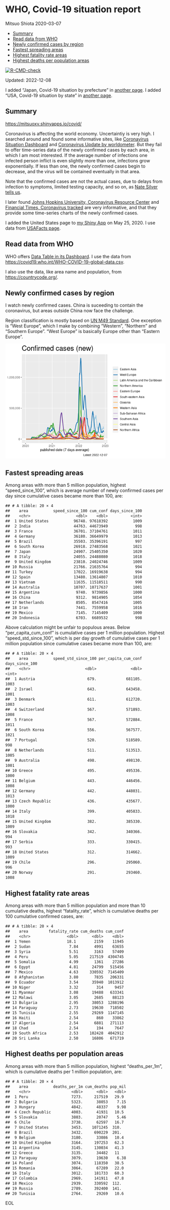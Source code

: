 WHO, Covid-19 situation report
================
Mitsuo Shiota
2020-03-07

- <a href="#summary" id="toc-summary">Summary</a>
- <a href="#read-data-from-who" id="toc-read-data-from-who">Read data from
  WHO</a>
- <a href="#newly-confirmed-cases-by-region"
  id="toc-newly-confirmed-cases-by-region">Newly confirmed cases by
  region</a>
- <a href="#fastest-spreading-areas"
  id="toc-fastest-spreading-areas">Fastest spreading areas</a>
- <a href="#highest-fatality-rate-areas"
  id="toc-highest-fatality-rate-areas">Highest fatality rate areas</a>
- <a href="#highest-deaths-per-population-areas"
  id="toc-highest-deaths-per-population-areas">Highest deaths per
  population areas</a>

<!-- badges: start -->

[![R-CMD-check](https://github.com/mitsuoxv/covid/actions/workflows/R-CMD-check.yaml/badge.svg)](https://github.com/mitsuoxv/covid/actions/workflows/R-CMD-check.yaml)
<!-- badges: end -->

Updated: 2022-12-08

I added “Japan, Covid-19 situation by prefecture” in [another
page](Japan.md). I added “USA, Covid-19 situation by state” in [another
page](USA.md).

## Summary

<https://mitsuoxv.shinyapps.io/covid/>

Coronavirus is affecting the world economy. Uncertaintiy is very high. I
searched around and found some informative sites, like [Coronavirus
Situation
Dashboard](https://who.maps.arcgis.com/apps/opsdashboard/index.html#/c88e37cfc43b4ed3baf977d77e4a0667)
and [Coronavirus Update by
worldometer](https://www.worldometers.info/coronavirus/). But they fail
to offer time-series data of the newly confirmed cases by each area, in
which I am most interested. If the average number of infections one
infected person inflict is even slightly more than one, infections grow
exponentially. If less than one, the newly confirmed cases begin to
decrease, and the virus will be contained eventually in that area.

Note that the confirmed cases are not the actual cases, due to delays
from infection to symptoms, limited testing capacity, and so on, as
[Nate Silver tells
us](https://fivethirtyeight.com/features/coronavirus-case-counts-are-meaningless/).

I later found [Johns Hopkins University, Coronavirus Resource
Center](https://coronavirus.jhu.edu/) and [Financial Times, Coronavirus
tracked](https://www.ft.com/content/a26fbf7e-48f8-11ea-aeb3-955839e06441)
are very informative, and that they provide some time-series charts of
the newly confirmed cases.

I added the United States page to [my Shiny
App](https://mitsuoxv.shinyapps.io/covid/) on May 25, 2020. I use data
from [USAFacts
page](https://usafacts.org/visualizations/coronavirus-covid-19-spread-map/).

## Read data from WHO

WHO offers [Data Table in its Dashboard](https://covid19.who.int/table).
I use the data from
<https://covid19.who.int/WHO-COVID-19-global-data.csv>.

I also use the data, like area name and population, from
<https://countrycode.org/>.

## Newly confirmed cases by region

I watch newly confirmed cases. China is suceeding to contain the
coronavirus, but areas outside China now face the challenge.

Region classification is mostly based on [UN M49
Standard](https://unstats.un.org/unsd/methodology/m49/). One exception
is “West Europe”, which I make by combining “Western”, “Northern” and
“Southern Europe”. “West Europe” is basically Europe other than “Eastern
Europe”.

![](README_files/figure-gfm/chart-1.png)<!-- -->

## Fastest spreading areas

Among areas with more than 5 million population, highest
“speed_since_100”, which is average number of newly confirmed cases per
day since cumulative cases became more than 100, are:

    ## # A tibble: 20 × 4
    ##    area           speed_since_100 cum_conf days_since_100
    ##    <chr>                    <dbl>    <dbl>          <int>
    ##  1 United States           96748. 97618392           1009
    ##  2 India                   44763. 44673949            998
    ##  3 France                  36701. 37104761           1011
    ##  4 Germany                 36180. 36649979           1013
    ##  5 Brazil                  35503. 35396191            997
    ##  6 South Korea             26918. 27483568           1021
    ##  7 Japan                   24907. 25405350           1020
    ##  8 Italy                   24055. 24488080           1018
    ##  9 United Kingdom          23810. 24024746           1009
    ## 10 Russia                  21766. 21635764            994
    ## 11 Turkey                  17022. 16919638            994
    ## 12 Spain                   13480. 13614807           1010
    ## 13 Vietnam                 11635. 11518511            990
    ## 14 Australia               10707. 10717637           1001
    ## 15 Argentina                9740.  9739856           1000
    ## 16 China                    9312.  9814905           1054
    ## 17 Netherlands              8505.  8547416           1005
    ## 18 Iran                     7441.  7559958           1016
    ## 19 Mexico                   7145.  7145409           1000
    ## 20 Indonesia                6703.  6689532            998

Above calculation might be unfair to populous areas. Below
“per_capita_cum_conf” is cumulative cases per 1 million population.
Highest “speed_std_since_100”, which is per day growth of cumulative
cases per 1 million population since cumulative cases became more than
100, are:

    ## # A tibble: 20 × 4
    ##    area           speed_std_since_100 per_capita_cum_conf days_since_100
    ##    <chr>                        <dbl>               <dbl>          <int>
    ##  1 Austria                       679.             681105.           1003
    ##  2 Israel                        643.             643458.           1001
    ##  3 Denmark                       611.             612720.           1003
    ##  4 Switzerland                   567.             571893.           1008
    ##  5 France                        567.             572884.           1011
    ##  6 South Korea                   556.             567577.           1021
    ##  7 Portugal                      520.             518589.            998
    ##  8 Netherlands                   511.             513513.           1005
    ##  9 Australia                     498.             498130.           1001
    ## 10 Greece                        495.             495336.           1000
    ## 11 Belgium                       443.             446456.           1008
    ## 12 Germany                       442.             448031.           1013
    ## 13 Czech Republic                436.             435677.           1000
    ## 14 Italy                         399.             405833.           1018
    ## 15 United Kingdom                382.             385330.           1009
    ## 16 Slovakia                      342.             340366.            994
    ## 17 Serbia                        333.             330415.            993
    ## 18 United States                 312.             314662.           1009
    ## 19 Chile                         296.             295060.            996
    ## 20 Norway                        291.             293460.           1008

## Highest fatality rate areas

Among areas with more than 5 million population and more than 10
cumulative deaths, highest “fatality_rate”, which is cumulative deaths
per 100 cumulative confirmed cases, are:

    ## # A tibble: 20 × 4
    ##    area         fatality_rate cum_deaths cum_conf
    ##    <chr>                <dbl>      <dbl>    <dbl>
    ##  1 Yemen                18.1        2159    11945
    ##  2 Sudan                 7.84       4991    63655
    ##  3 Syria                 5.51       3163    57409
    ##  4 Peru                  5.05     217519  4304745
    ##  5 Somalia               4.99       1361    27286
    ##  6 Egypt                 4.81      24799   515456
    ##  7 Mexico                4.63     330592  7145409
    ##  8 Afghanistan           3.80       7835   206331
    ##  9 Ecuador               3.54      35940  1013912
    ## 10 Niger                 3.32        314     9457
    ## 11 Myanmar               3.08      19488   633341
    ## 12 Malawi                3.05       2685    88123
    ## 13 Bulgaria              2.95      38053  1288196
    ## 14 Paraguay              2.73      19630   718502
    ## 15 Tunisia               2.55      29269  1147145
    ## 16 Haiti                 2.54        860    33862
    ## 17 Algeria               2.54       6881   271113
    ## 18 Chad                  2.54        194     7647
    ## 19 South Africa          2.53     102428  4042912
    ## 20 Sri Lanka             2.50      16806   671719

## Highest deaths per population areas

Among areas with more than 5 million population, highest
“deaths_per_1m”, which is cumulative deaths per 1 million population,
are:

    ## # A tibble: 20 × 4
    ##    area           deaths_per_1m cum_deaths pop_mil
    ##    <chr>                  <dbl>      <dbl>   <dbl>
    ##  1 Peru                   7273.     217519   29.9 
    ##  2 Bulgaria               5323.      38053    7.15
    ##  3 Hungary                4842.      48337    9.98
    ##  4 Czech Republic         4003.      41931   10.5 
    ##  5 Slovakia               3803.      20747    5.46
    ##  6 Chile                  3738.      62597   16.7 
    ##  7 United States          3453.    1071245  310.  
    ##  8 Brazil                 3432.     690229  201.  
    ##  9 Belgium                3180.      33086   10.4 
    ## 10 United Kingdom         3164.     197253   62.3 
    ## 11 Argentina              3145.     130034   41.3 
    ## 12 Greece                 3135.      34482   11   
    ## 13 Paraguay               3079.      19630    6.38
    ## 14 Poland                 3074.     118350   38.5 
    ## 15 Romania                3064.      67289   22.0 
    ## 16 Italy                  3012.     181733   60.3 
    ## 17 Colombia               2969.     141911   47.8 
    ## 18 Mexico                 2939.     330592  112.  
    ## 19 Russia                 2789.     392400  141.  
    ## 20 Tunisia                2764.      29269   10.6

EOL
